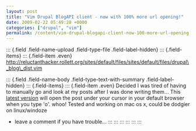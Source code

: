 ```yaml
---
layout: post
title: "Vim Drupal BlogAPI client - now with 100% more url opening!"
date: 2009-02-22 05:49:28 +0000
categories: ["drupal", "vim"]
permalink: /content/vim-drupal-blogapi-client-now-100-more-url-opening
---
```

::: {.field .field-name-upload .field-type-file .field-label-hidden}
::: {.field-items}
::: {.field-item .even}
http://reluctanthacker.rollett.org/sites/default/files/sites/default/files/drupal\_blog\_dist.vim

::: {.field .field-name-body .field-type-text-with-summary .field-label-hidden}
::: {.field-items}
::: {.field-item .even}
Decided I was tired of having to manually go and look at my posts after
I was done writing them\... This [latest
version](http://reluctanthacker.rollett.org/software/drupavim) will open
the post under your cursor in your default browser when you type \'o\'.
whoo! Tested and working on mac os x, could be dodgier on linux/windoze
- leave a comment if you have trouble\...
:::
:::
:::
:::
:::
:::

